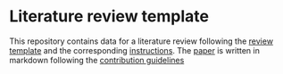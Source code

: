 # Literature review template

This repository contains data for a literature review following the [review template](https://github.com/geritwagner/review-template) and the corresponding [instructions](INSTRUCTIONS.md).
The [paper](paper.md) is written in markdown following the [contribution guidelines](CONTRIBUTING.md)
